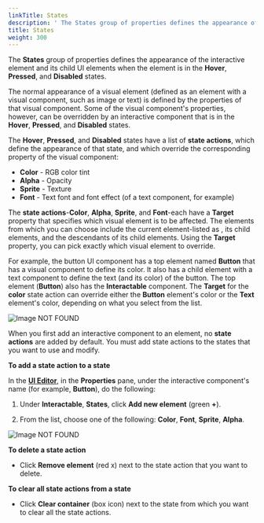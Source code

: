```yaml
---
linkTitle: States
description: ' The States group of properties defines the appearance of the interactive element and its child UI elements in O3DE. '
title: States
weight: 300
---
```


The **States** group of properties defines the appearance of the interactive element and its child UI elements when the element is in the **Hover**, **Pressed**, and **Disabled** states.

The normal appearance of a visual element (defined as an element with a visual component, such as image or text) is defined by the properties of that visual component. Some of the visual component's properties, however, can be overridden by an interactive component that is in the **Hover**, **Pressed**, and **Disabled** states.

The **Hover**, **Pressed**, and **Disabled** states have a list of **state actions**, which define the appearance of that state, and which override the corresponding property of the visual component:
+ **Color** - RGB color tint
+ **Alpha** - Opacity
+ **Sprite** - Texture
+ **Font** - Text font and font effect (of a text component, for example)

The **state actions**-**Color**, **Alpha**, **Sprite**, and **Font**-each have a **Target** property that specifies which visual element is to be affected. The elements from which you can choose include the current element-listed as **<This element>**, its child elements, and the descendants of its child elements. Using the **Target** property, you can pick exactly which visual element to override.

For example, the button UI component has a top element named **Button** that has a visual component to define its color. It also has a child element with a text component to define the text (and its color) of the button. The top element (**Button**) also has the **Interactable** component. The **Target** for the **color** state action can override either the **Button** element's color or the **Text** element's color, depending on what you select from the list.

![Image NOT FOUND](/images/user-guide/interactivity/user-interface/editor/components/ui-editor-components-interactive-states.png)

When you first add an interactive component to an element, no **state actions** are added by default. You must add state actions to the states that you want to use and modify.

**To add a state action to a state**

In the [**UI Editor**](/docs/user-guide/interactivity/user-interface/editor/working), in the **Properties** pane, under the interactive component's name (for example, **Button**), do the following:

1. Under **Interactable**, **States**, click **Add new element** (green **+**).

1. From the list, choose one of the following: **Color**, **Font**, **Sprite**, **Alpha**.

![Image NOT FOUND](/images/user-guide/interactivity/user-interface/editor/ui-editor-components-interactive-stateactions.png)

**To delete a state action**
+ Click **Remove element** (red x) next to the state action that you want to delete.

**To clear all state actions from a state**
+ Click **Clear container** (box icon) next to the state from which you want to clear all the state actions.
